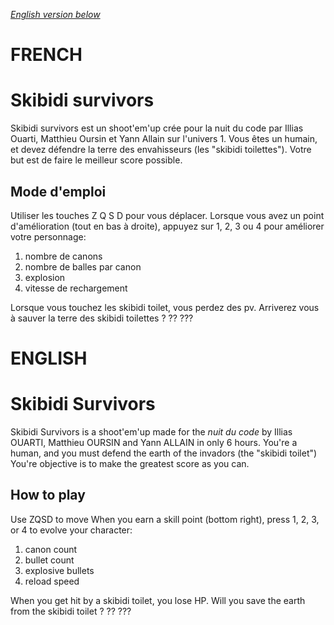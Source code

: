 [*English version below*](#english)

# FRENCH
# Skibidi survivors
Skibidi survivors est un shoot'em'up crée pour la nuit du code par Illias Ouarti, Matthieu Oursin et Yann Allain sur
l'univers 1.
Vous êtes un humain, et devez défendre la terre des envahisseurs (les "skibidi toilettes").
Votre but est de faire le meilleur score possible.

## Mode d'emploi
Utiliser les touches Z Q S D pour vous déplacer.
Lorsque vous avez un point d'amélioration (tout en bas à droite), appuyez sur 1, 2, 3 ou 4 pour améliorer votre
personnage:
1. nombre de canons
2. nombre de balles par canon
3. explosion
4. vitesse de rechargement

Lorsque vous touchez les skibidi toilet, vous perdez des pv.
Arriverez vous à sauver la terre des skibidi toilettes ? ?? ???

# ENGLISH
# Skibidi Survivors
Skibidi Survivors is a shoot'em'up made for the *nuit du code* by Illias OUARTI, Matthieu OURSIN and Yann ALLAIN in only
6 hours.
You're a human, and you must defend the earth of the invadors (the "skibidi toilet")
You're objective is to make the greatest score as you can.

## How to play
Use ZQSD to move
When you earn a skill point (bottom right), press 1, 2, 3, or 4 to evolve your character:
1. canon count
2. bullet count
3. explosive bullets
4. reload speed

When you get hit by a skibidi toilet, you lose HP.
Will you save the earth from the skibidi toilet ? ?? ???